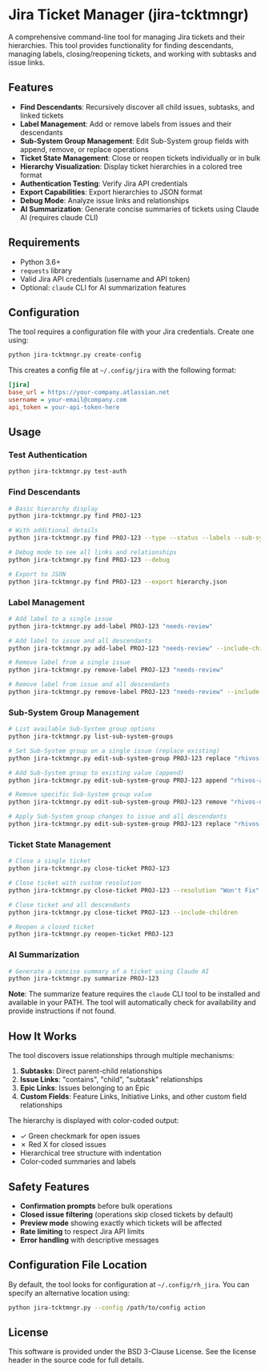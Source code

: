 # Jira Ticket Manager (jira-tcktmngr)

A comprehensive command-line tool for managing Jira tickets and their hierarchies. This tool provides functionality for finding descendants, managing labels, closing/reopening tickets, and working with subtasks and issue links.

## Features

- **Find Descendants**: Recursively discover all child issues, subtasks, and linked tickets
- **Label Management**: Add or remove labels from issues and their descendants
- **Sub-System Group Management**: Edit Sub-System group fields with append, remove, or replace operations
- **Ticket State Management**: Close or reopen tickets individually or in bulk
- **Hierarchy Visualization**: Display ticket hierarchies in a colored tree format
- **Authentication Testing**: Verify Jira API credentials
- **Export Capabilities**: Export hierarchies to JSON format
- **Debug Mode**: Analyze issue links and relationships
- **AI Summarization**: Generate concise summaries of tickets using Claude AI (requires claude CLI)

## Requirements

- Python 3.6+
- `requests` library
- Valid Jira API credentials (username and API token)
- Optional: `claude` CLI for AI summarization features

## Configuration

The tool requires a configuration file with your Jira credentials. Create one using:

```bash
python jira-tcktmngr.py create-config
```

This creates a config file at `~/.config/jira` with the following format:

```ini
[jira]
base_url = https://your-company.atlassian.net
username = your-email@company.com
api_token = your-api-token-here
```

## Usage

### Test Authentication
```bash
python jira-tcktmngr.py test-auth
```

### Find Descendants
```bash
# Basic hierarchy display
python jira-tcktmngr.py find PROJ-123

# With additional details
python jira-tcktmngr.py find PROJ-123 --type --status --labels --sub-system-group

# Debug mode to see all links and relationships
python jira-tcktmngr.py find PROJ-123 --debug

# Export to JSON
python jira-tcktmngr.py find PROJ-123 --export hierarchy.json
```

### Label Management
```bash
# Add label to a single issue
python jira-tcktmngr.py add-label PROJ-123 "needs-review"

# Add label to issue and all descendants
python jira-tcktmngr.py add-label PROJ-123 "needs-review" --include-children

# Remove label from a single issue
python jira-tcktmngr.py remove-label PROJ-123 "needs-review"

# Remove label from issue and all descendants
python jira-tcktmngr.py remove-label PROJ-123 "needs-review" --include-children
```

### Sub-System Group Management
```bash
# List available Sub-System group options
python jira-tcktmngr.py list-sub-system-groups

# Set Sub-System group on a single issue (replace existing)
python jira-tcktmngr.py edit-sub-system-group PROJ-123 replace "rhivos-new-component"

# Add Sub-System group to existing value (append)
python jira-tcktmngr.py edit-sub-system-group PROJ-123 append "rhivos-additional-component"

# Remove specific Sub-System group value
python jira-tcktmngr.py edit-sub-system-group PROJ-123 remove "rhivos-old-component"

# Apply Sub-System group changes to issue and all descendants
python jira-tcktmngr.py edit-sub-system-group PROJ-123 replace "rhivos-new-component" --include-children
```

### Ticket State Management
```bash
# Close a single ticket
python jira-tcktmngr.py close-ticket PROJ-123

# Close ticket with custom resolution
python jira-tcktmngr.py close-ticket PROJ-123 --resolution "Won't Fix"

# Close ticket and all descendants
python jira-tcktmngr.py close-ticket PROJ-123 --include-children

# Reopen a closed ticket
python jira-tcktmngr.py reopen-ticket PROJ-123
```

### AI Summarization
```bash
# Generate a concise summary of a ticket using Claude AI
python jira-tcktmngr.py summarize PROJ-123
```

**Note**: The summarize feature requires the `claude` CLI tool to be installed and available in your PATH. The tool will automatically check for availability and provide instructions if not found.

## How It Works

The tool discovers issue relationships through multiple mechanisms:

1. **Subtasks**: Direct parent-child relationships
2. **Issue Links**: "contains", "child", "subtask" relationships
3. **Epic Links**: Issues belonging to an Epic
4. **Custom Fields**: Feature Links, Initiative Links, and other custom field relationships

The hierarchy is displayed with color-coded output:
- ✓ Green checkmark for open issues
- ✗ Red X for closed issues
- Hierarchical tree structure with indentation
- Color-coded summaries and labels

## Safety Features

- **Confirmation prompts** before bulk operations
- **Closed issue filtering** (operations skip closed tickets by default)
- **Preview mode** showing exactly which tickets will be affected
- **Rate limiting** to respect Jira API limits
- **Error handling** with descriptive messages

## Configuration File Location

By default, the tool looks for configuration at `~/.config/rh_jira`. You can specify an alternative location using:

```bash
python jira-tcktmngr.py --config /path/to/config action
```

## License

This software is provided under the BSD 3-Clause License. See the license header in the source code for full details.

